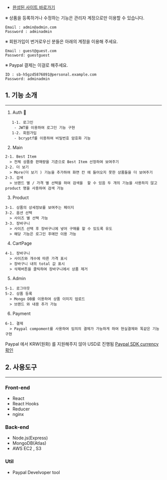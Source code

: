 - [완성된 사이트 바로가기](http://ec2-3-35-52-99.ap-northeast-2.compute.amazonaws.com/)

※ 상품을 등록하거나 수정하는 기능은 관리자 계정으로만 이용할 수 있습니다.

```
Email : admin@admin.com
Password : adminadmin
```

※ 회원가입이 번거로우신 분들은 아래의 계정을 이용해 주세요.

```
Email : guest@guest.com
Password: guestguest
```

※ Paypal 결제는 이걸로 해주세요.

```
ID : sb-h5gzd5876891@personal.example.com
Password: adminadmin
```

## 1. 기능 소개

---

1. Auth 🔐

```
   1-1. 로그인
    - JWT를 이용하여 로그인 기능 구현
   1-2. 회원가입
    - bcryptf를 이용하여 비밀번호 암호화 기능
```

2. Main

```
2-1. Best Item
  > 전체 상품중 판매량을 기준으로 Best Item 선정하여 보여주기
2-2. 더 보기
  > More(더 보기 ) 기능을 추가하여 화면 칸 에 들어오지 못한 상품들을 더 보여주기
2-3. 검색
  > 브랜드 별 / 가격 별 선택을 하여 검색을  할 수 있음 두 개의 기능을 사용하지 않고 product 명을 사용하여 검색 가능
```

3. Product

```
3-1. 상품의 상세정보를 보여주는 페이지
3-2. 옵션 선택
  > 사이즈 별 선택 가능
3-3. 장바구니
  > 사이즈 선택 후 장바구니에 넣어 구매를 할 수 있도록 유도
  > 해당 기능은 로그인 후에만 이용 가능
```

4. CartPage

```
4-1. 장바구니
  > 사이즈와 개수에 따른 가격 표시
  > 장바구니 내의 total 값 표시
  > 삭제버튼을 클릭하여 장바구니에서 상품 제거
```

5. Admin

```
5-1. 로그아웃
5-2. 상품 등록
  > Mongo DB를 이용하여 상품 이미지 업로드
  > 브랜드 와 내용 추가 가능
```

6. Payment

```
6-1. 결제
  > Paypal compoment를 사용하여 임의의 결제가 가능하게 하여 현실결제와 똑같은 기능 구현
```

Paypal 에서 KRW(원화) 를 지원해주지 않아 USD로 진행됨
[Paypal SDK currency 확인](https://developer.paypal.com/docs/checkout/reference/customize-sdk/)

## 2. 사용도구

---

### Front-end

- React
- React Hooks
- Reducer
- nginx

### Back-end

- Node.js(Express)
- MongoDB(Atlas)
- AWS EC2 , S3

### Util

- Paypal Develvoper tool

